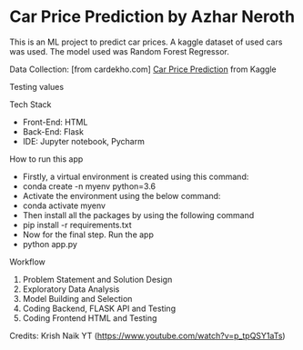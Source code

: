 # Car Price Prediction by Azhar Neroth
This is an ML project to predict car prices. A kaggle dataset of used cars was used. The model used was Random Forest Regressor.

Data Collection: [from cardekho.com]
[Car Price Prediction](https://www.kaggle.com/nehalbirla/vehicle-dataset-from-cardekho) from Kaggle


Testing values

Tech Stack
* Front-End: HTML
* Back-End: Flask
* IDE: Jupyter notebook, Pycharm

How to run this app
* Firstly, a virtual environment is created using this command:
* conda create -n myenv python=3.6
* Activate the environment using the below command:
* conda activate myenv
* Then install all the packages by using the following command
* pip install -r requirements.txt
* Now for the final step. Run the app
* python app.py


Workflow
1. Problem Statement and Solution Design 
2. Exploratory Data Analysis 
3. Model Building and Selection 
4. Coding Backend, FLASK API and Testing 
5. Coding Frontend HTML and Testing 




Credits: Krish Naik YT (https://www.youtube.com/watch?v=p_tpQSY1aTs)


